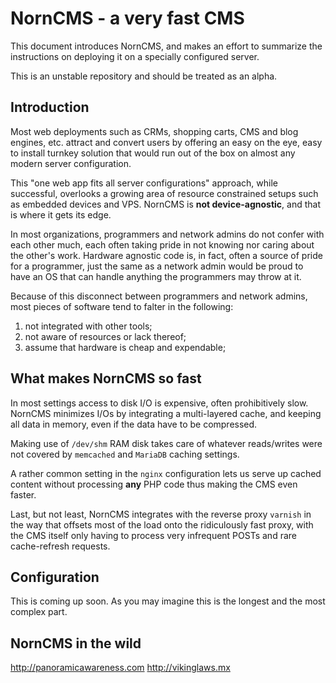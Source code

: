 # NornCMS - a very fast CMS

This document introduces NornCMS, and makes an effort to summarize the instructions on deploying it on a specially configured server.

This is an unstable repository and should be treated as an alpha.

## Introduction

Most web deployments such as CRMs, shopping carts, CMS and blog engines, etc. attract and convert users by 
offering an easy on the eye, easy to install turnkey solution that would run out of the box on almost any 
modern server configuration.

This "one web app fits all server configurations" approach, while successful, overlooks a growing area of
resource constrained setups such as embedded devices and VPS. NornCMS is **not device-agnostic**, and that is 
where it gets its edge. 

In most organizations, programmers and network admins do not confer with each other much, each often taking
pride in not knowing nor caring about the other's work. Hardware agnostic code is, in fact, often a source 
of pride for a programmer, just the same as a network admin would be proud to have an OS that can handle
anything the programmers may throw at it.

Because of this disconnect between programmers and network admins, most pieces of software tend to falter 
in the following:
1. not integrated with other tools;
2. not aware of resources or lack thereof;
3. assume that hardware is cheap and expendable;

## What makes NornCMS so fast

In most settings access to disk I/O is expensive, often prohibitively slow. NornCMS minimizes I/Os by 
integrating a multi-layered cache, and keeping all data in memory, even if the data have to be compressed.

Making use of ```/dev/shm``` RAM disk takes care of whatever reads/writes were not covered by ```memcached``` and
```MariaDB``` caching settings.

A rather common setting in the ```nginx``` configuration lets us serve up cached content without processing **any** PHP
code thus making the CMS even faster.

Last, but not least, NornCMS integrates with the reverse proxy ```varnish``` in the way that offsets most of the 
load onto the ridiculously fast proxy, with the CMS itself only having to process very infrequent POSTs and rare 
cache-refresh requests.

## Configuration

This is coming up soon. As you may imagine this is the longest and the most complex part.


## NornCMS in the wild

http://panoramicawareness.com
http://vikinglaws.mx
